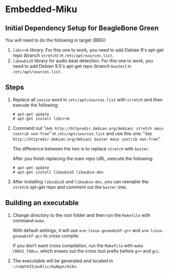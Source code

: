 # Embedded-Miku

## Initial Dependency Setup for BeagleBone Green

You will need to do the following in target (BBG):

1. `libc++6` library. For this one to work, you need to add Debian 9's apt-get repo (branch `stretch`) in `/etc/apt/sources.list`.
2. `libaubio5` library for audio beat detection. For this one to work, you need to add Debian 9.5's apt-get repo (branch `buster`) in `/etc/apt/sources.list`.

## Steps

1. Replace all `jessie` word in `/etc/apt/sources.list` with `stretch` and then execute the following:
   ```
   # apt-get update
   # apt-get install libc++6
   ```

2. Command out "`deb http://httpredir.debian.org/debian/ stretch main contrib non-free`" in `/etc/apt/sources.list` and use this one: "`deb http://httpredir.debian.org/debian/ buster main contrib non-free`". 

    The difference between the two is to replace `stretch` with `buster`. 

    After you finish replacing the main repo URL, execute the following: 

    ```
    # apt-get update
    # apt-get install libaubio5 libaubio-dev
    ```

3. After installing `libsubio5` and `libaubio-dev`, you can reenable the `stretch` spt-get repo and comment out the `buster` one. 

## Building an executable

1. Change directory to the root folder and then run the `Makefile` with command `make`. 

    With default settings, it will use `arm-linux-gnueabihf-g++` and `arm-linux-gnueabihf-gcc` to cross compile. 

    If you don't want cross compilation, run the `Makefile` with `make CROSS_TOOL=`, which erases out the cross tool prefix before `g++` and `gcc`.

2. The executable will be generated and located in `~/cmpt433/public/myApps/miku`. 